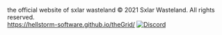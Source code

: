 the official website of sxlar wasteland
© 2021 Sxlar Wasteland. All rights reserved.<br>
https://hellstorm-software.github.io/theGrid/
[![Discord](https://img.shields.io/discord/670738185571139590?color=blue&labelColor=555555&label=&logo=discord&style=for-the-badge)](https://discord.gg/usKwxca "Discord")
